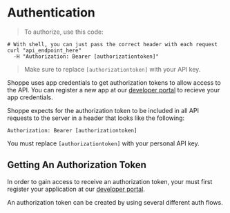 # Authentication

> To authorize, use this code:

```shell
# With shell, you can just pass the correct header with each request
curl "api_endpoint_here"
  -H "Authorization: Bearer [authorizationtoken]"
```

> Make sure to replace `[authorizationtoken]` with your API key.

Shoppe uses app credentials to get authorization tokens to allow access to the API. You can register a new app at our [developer portal](https://www.shoppewith.me/oauth/applications/) to recieve your app credentials.

Shoppe expects for the authorization token to be included in all API requests to the server in a header that looks like the following:

`Authorization: Bearer [authorizationtoken]`

<aside class="notice">
You must replace <code>[authorizationtoken]</code> with your personal API key.
</aside>

## Getting An Authorization Token

In order to gain access to receive an authorization token, your must first register your application at our [developer portal](https://www.shoppewith.me/oauth/applications/).

An authorization token can be created by using several different auth flows.